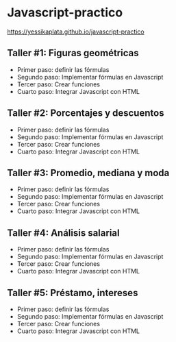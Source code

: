 # Javascript-practico

https://yessikaplata.github.io/javascript-practico

## Taller #1: Figuras geométricas

- Primer paso: definir las fórmulas
- Segundo paso: Implementar fórmulas en Javascript
- Tercer paso: Crear funciones
- Cuarto paso: Integrar Javascript con HTML

## Taller #2: Porcentajes y descuentos

- Primer paso: definir las fórmulas
- Segundo paso: Implementar fórmulas en Javascript
- Tercer paso: Crear funciones
- Cuarto paso: Integrar Javascript con HTML

## Taller #3: Promedio, mediana y moda

- Primer paso: definir las fórmulas
- Segundo paso: Implementar fórmulas en Javascript
- Tercer paso: Crear funciones
- Cuarto paso: Integrar Javascript con HTML

## Taller #4: Análisis salarial

- Primer paso: definir las fórmulas
- Segundo paso: Implementar fórmulas en Javascript
- Tercer paso: Crear funciones
- Cuarto paso: Integrar Javascript con HTML

## Taller #5: Préstamo, intereses

- Primer paso: definir las fórmulas
- Segundo paso: Implementar fórmulas en Javascript
- Tercer paso: Crear funciones
- Cuarto paso: Integrar Javascript con HTML